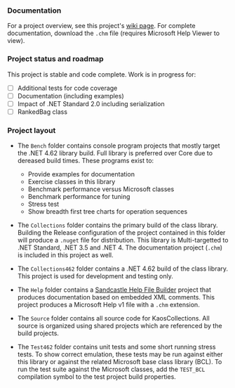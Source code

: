 ### Documentation

For a project overview, see this project's [wiki page](https://github.com/kaosborn/KaosCollections/wiki).
For complete documentation, download the `.chm` file
(requires Microsoft Help Viewer to view).

### Project status and roadmap

This project is stable and code complete.
Work is in progress for:

- [ ] Additional tests for code coverage
- [ ] Documentation (including examples)
- [ ] Impact of .NET Standard 2.0 including serialization
- [ ] RankedBag<T> class

### Project layout

* The `Bench` folder contains console program projects that mostly target the .NET 4.62 library build.
Full library is preferred over Core due to dereased build times.
These programs exist to:

  * Provide examples for documentation
  * Exercise classes in this library
  * Benchmark performance versus Microsoft classes
  * Benchmark performance for tuning
  * Stress test
  * Show breadth first tree charts for operation sequences

* The `Collections` folder contains the primary build of the class library.
Building the Release configuration of the project contained in this folder
will produce a `.nuget` file for distribution.
This library is Multi-targetted to .NET Standard, .NET 3.5 and .NET 4.
The documentation project (`.chm`) is included in this project as well.

* The `Collections462` folder contains a .NET 4.62 build of the class library.
This project is used for development and testing only.

* The `Help` folder contains a [Sandcastle Help File Builder](https://github.com/EWSoftware/SHFB)
project that produces documentation based on embedded XML comments.
This project produces a Microsoft Help v1 file with a `.chm` extension.

* The `Source` folder contains all source code for KaosCollections.
All source is organized using shared projects which are referenced by the build projects.

* The `Test462` folder contains unit tests and some short running stress tests.
To show correct emulation, these tests may be run against either this library
or against the related Microsoft base class library (BCL).
To run the test suite against the Microsoft classes,
add the `TEST_BCL` compilation symbol to the test project build properties.